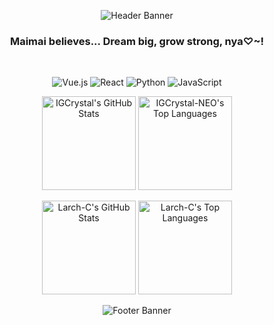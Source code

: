<p align="center">
  <img src="https://capsule-render.vercel.app/api?type=waving&height=300&color=ADD8E6&text=ViaLonga%20Somniviva&section=header&fontColor=2F4F4F&fontSize=60&animation=fadeIn" alt="Header Banner"/>
</p>

<div align="center">

### **Maimai believes... Dream big, grow strong, nya♡~!**
  
</div>

<br>

<p align="center">
  <img src="https://img.shields.io/badge/Vue.js-4FC08D?style=for-the-badge&logo=vue.js&logoColor=white" alt="Vue.js"/>
  <img src="https://img.shields.io/badge/React-61DAFB?style=for-the-badge&logo=react&logoColor=black" alt="React"/>
  <img src="https://img.shields.io/badge/Python-3776AB?style=for-the-badge&logo=python&logoColor=white" alt="Python"/>
  <img src="https://img.shields.io/badge/JavaScript-F7DF1E?style=for-the-badge&logo=javascript&logoColor=black" alt="JavaScript"/>
</p>

<p align="center">
  <!-- GitHub Stats -->
  <img height="150em" src="https://github-readme-stats.vercel.app/api?username=IGCrystal-NEO&show_icons=true&theme=vue&bg_color=00000000&title_color=2F4F4F&text_color=4682B4&icon_color=ADD8E6" alt="IGCrystal's GitHub Stats"/>
  <!-- Top Languages -->
  <img height="150em" src="https://github-readme-stats.vercel.app/api/top-langs/?username=IGCrystal-NEO&layout=compact&theme=vue&bg_color=00000000&title_color=2F4F4F&text_color=4682B4" alt="IGCrystal-NEO's Top Languages"/>
</p>

<p align="center">
  <!-- GitHub Stats -->
  <img height="150em" src="https://github-readme-stats.vercel.app/api?username=Larch-C&show_icons=true&theme=vue&bg_color=00000000&title_color=2F4F4F&text_color=4682B4&icon_color=ADD8E6" alt="Larch-C's GitHub Stats"/>
  <!-- Top Languages -->
  <img height="150em" src="https://github-readme-stats.vercel.app/api/top-langs/?username=Larch-C&layout=compact&theme=vue&bg_color=00000000&title_color=2F4F4F&text_color=4682B4" alt="Larch-C's Top Languages"/>
</p>

<p align="center">
  <img src="https://capsule-render.vercel.app/api?type=waving&height=120&color=ADD8E6&text=Created%20by%20❄️IGCrystal&section=footer&fontColor=2F4F4F&fontSize=18&animation=fadeIn" alt="Footer Banner"/>
</p>
